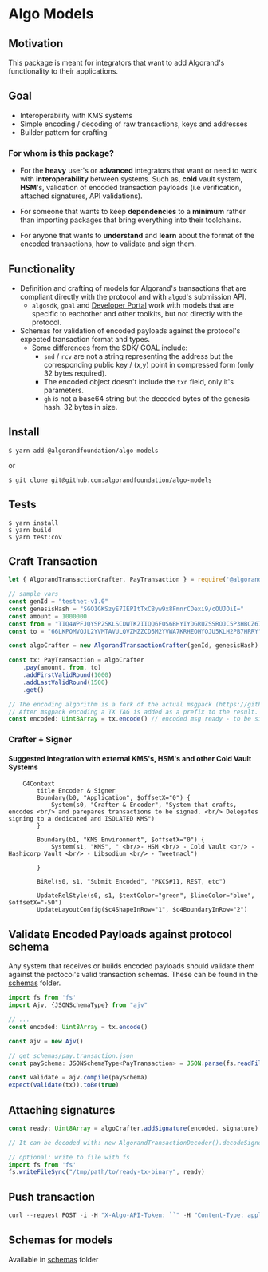 # Algo Models

## Motivation

This package is meant for integrators that want to add Algorand's functionality to their applications. 

## Goal

- Interoperability with KMS systems
- Simple encoding / decoding of raw transactions, keys and addresses
- Builder pattern for crafting

### For whom is this package?

- For the **heavy** user's or **advanced** integrators that want or need to work with **interoperability** between systems. Such as, **cold** vault system, **HSM**'s, validation of encoded transaction payloads (i.e verification, attached signatures, API validations). 

- For someone that wants to keep **dependencies** to a **minimum** rather than importing packages that bring everything into their toolchains.

- For anyone that wants to **understand** and **learn** about the format of the encoded transactions, how to validate and sign them.

## Functionality
- Definition and crafting of models for Algorand's transactions that are compliant directly with the protocol and with `algod`'s submission API.
    - `algosdk`, `goal` and [Developer Portal](https://developer.algorand.org/docs/get-details/transactions) work with models that are specific to eachother and other toolkits, but not directly with the protocol.
- Schemas for validation of encoded payloads against the protocol's expected transaction format and types.
    - Some differences from the SDK/ GOAL include:
        - `snd` / `rcv` are not a string representing the address but the corresponding public key / (x,y) point in compressed form (only 32 bytes required). 
        - The encoded object doesn't include the `txn` field, only it's parameters. 
        - `gh` is not a base64 string but the decoded bytes of the genesis hash. 32 bytes in size. 

## Install
```shell
$ yarn add @algorandfoundation/algo-models
```

or

```shell
$ git clone git@github.com:algorandfoundation/algo-models 
```

## Tests

```shell
$ yarn install
$ yarn build
$ yarn test:cov
```

## Craft Transaction

```ts
let { AlgorandTransactionCrafter, PayTransaction } = require('@algorandfoundation/algo-models')

// sample vars
const genId = "testnet-v1.0"
const genesisHash = "SGO1GKSzyE7IEPItTxCByw9x8FmnrCDexi9/cOUJOiI="
const amount = 1000000
const from = "TIQ4WPFJQYSP2SKLSCDWTK2IIQQ6FOS6BHYIYDGRUZSSROJC5P3HBCZ67Y"
const to = "66LKPOMVQJL2YVMTAVULQVZMZZCD5M2YVWA7KRHEOHYOJU5KLH2PB7HRRY"

const algoCrafter = new AlgorandTransactionCrafter(genId, genesisHash)

const tx: PayTransaction = algoCrafter
    .pay(amount, from, to)
    .addFirstValidRound(1000)
    .addLastValidRound(1500)
    .get()

// The encoding algorithm is a fork of the actual msgpack (https://github.com/EvanJRichard/msgpack-javascript)
// After msgpack encoding a TX TAG is added as a prefix to the result. 
const encoded: Uint8Array = tx.encode() // encoded msg ready - to be signed with EdDSA

```

### Crafter + Signer

#### Suggested integration with external KMS's, HSM's and other Cold Vault Systems

```mermaid
    C4Context
        title Encoder & Signer
        Boundary(b0, "Application", $offsetX="0") {
            System(s0, "Crafter & Encoder", "System that crafts, encodes <br/> and parepares transactions to be signed. <br/> Delegates signing to a dedicated and ISOLATED KMS")
        }

        Boundary(b1, "KMS Environment", $offsetX="0") {
            System(s1, "KMS", " <br/>- HSM <br/> - Cold Vault <br/> - Hashicorp Vault <br/> - Libsodium <br/> - Tweetnacl")
            
        }

        BiRel(s0, s1, "Submit Encoded", "PKCS#11, REST, etc")

        UpdateRelStyle(s0, s1, $textColor="green", $lineColor="blue", $offsetX="-50")
        UpdateLayoutConfig($c4ShapeInRow="1", $c4BoundaryInRow="2")

```

## Validate Encoded Payloads against protocol schema

Any system that receives or builds encoded payloads should validate them against the protocol's valid transaction schemas. These can be found in the [schemas](./schemas) folder.

```ts
import fs from 'fs'
import Ajv, {JSONSchemaType} from "ajv"

// ...
const encoded: Uint8Array = tx.encode()

const ajv = new Ajv()

// get schemas/pay.transaction.json
const paySchema: JSONSchemaType<PayTransaction> = JSON.parse(fs.readFileSync(path.resolve(__dirname, "./schemas/pay.transaction.json"), "utf8"))

const validate = ajv.compile(paySchema)
expect(validate(tx)).toBe(true)

```

## Attaching signatures

```ts
const ready: Uint8Array = algoCrafter.addSignature(encoded, signature) // ready to submit

// It can be decoded with: new AlgorandTransactionDecoder().decodeSignedTransaction(ready)

// optional: write to file with fs
import fs from 'fs'
fs.writeFileSync("/tmp/path/to/ready-tx-binary", ready)
```
## Push transaction

```ts
curl --request POST -i -H "X-Algo-API-Token: ``" -H "Content-Type: application/x-binary" --data-binary "@/tmp/path/to/ready-tx-binary" https://testnet-api.algonode.cloud:443/v2/transactions

```


## Schemas for models

Available in [schemas](./lib/schemas) folder
